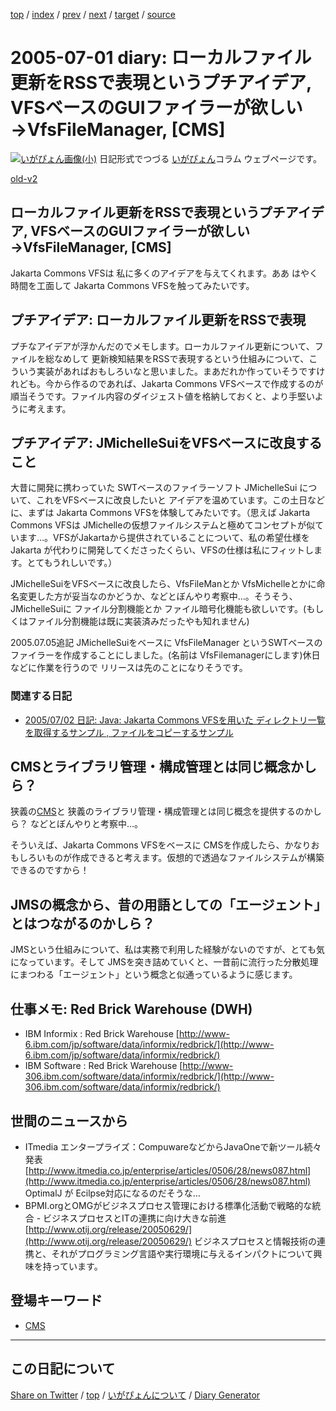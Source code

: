 [top](../index.html) 
 / [index](index.html) 
 / [prev](ig050629.html) 
 / [next](ig050702.html) 
 / [target](https://igapyon.github.io/diary/2005/ig050701.html) 
 / [source](https://github.com/igapyon/diary/blob/gh-pages/2005/ig050701.html.src.md) 

2005-07-01 diary: ローカルファイル更新をRSSで表現というプチアイデア, VFSベースのGUIファイラーが欲しい→VfsFileManager, [CMS]
=====================================================================================================
[![いがぴょん画像(小)](https://igapyon.github.io/diary/images/iga200306s.jpg "いがぴょん")](https://igapyon.github.io/diary/memo/memoigapyon.html) 日記形式でつづる [いがぴょん](https://igapyon.github.io/diary/memo/memoigapyon.html)コラム ウェブページです。

[old-v2](ig050701-orig.html)

## ローカルファイル更新をRSSで表現というプチアイデア, VFSベースのGUIファイラーが欲しい→VfsFileManager, [CMS]

Jakarta Commons VFSは 私に多くのアイデアを与えてくれます。ああ はやく時間を工面して Jakarta Commons VFSを触ってみたいです。


## プチアイデア: ローカルファイル更新をRSSで表現

プチなアイデアが浮かんだのでメモします。ローカルファイル更新について、ファイルを総なめして 更新検知結果をRSSで表現するという仕組みについて、こういう実装があればおもしろいなと思いました。まあだれか作っていそうですけれども。今から作るのであれば、Jakarta Commons VFSベースで作成するのが順当そうです。ファイル内容のダイジェスト値を格納しておくと、より手堅いように考えます。

## プチアイデア: JMichelleSuiをVFSベースに改良すること

大昔に開発に携わっていた SWTベースのファイラーソフト JMichelleSui について、これをVFSベースに改良したいと アイデアを温めています。この土日などに、まずは Jakarta Commons VFSを体験してみたいです。（思えば Jakarta Commons VFSは JMichelleの仮想ファイルシステムと極めてコンセプトが似ています…。VFSがJakartaから提供されていることについて、私の希望仕様を Jakarta が代わりに開発してくださったくらい、VFSの仕様は私にフィットします。とてもうれしいです。）

JMichelleSuiをVFSベースに改良したら、VfsFileManとか VfsMichelleとかに命名変更した方が妥当なのかどうか、などとぼんやり考察中…。そうそう、JMichelleSuiに ファイル分割機能とか ファイル暗号化機能も欲しいです。(もしくはファイル分割機能は既に実装済みだったやも知れません)

2005.07.05追記 JMichelleSuiをベースに VfsFileManager というSWTベースのファイラーを作成することにしました。(名前は VfsFilemanagerにします)休日などに作業を行うので リリースは先のことになりそうです。

### 関連する日記

* [2005/07/02 日記: Java: Jakarta Commons VFSを用いた ディレクトリ一覧を取得するサンプル , ファイルをコピーするサンプル](ig050702.html)

## CMSとライブラリ管理・構成管理とは同じ概念かしら？

狭義の[CMS](../keyword/cms.html)と 狭義のライブラリ管理・構成管理とは同じ概念を提供するのかしら？ などとぼんやりと考察中…。

そういえば、Jakarta Commons VFSをベースに CMSを作成したら、かなりおもしろいものが作成できると考えます。仮想的で透過なファイルシステムが構築できるのですから！

## JMSの概念から、昔の用語としての「エージェント」とはつながるのかしら？

JMSという仕組みについて、私は実務で利用した経験がないのですが、とても気になっています。そして JMSを突き詰めていくと、一昔前に流行った分散処理にまつわる「エージェント」という概念と似通っているように感じます。

## 仕事メモ: Red Brick Warehouse (DWH)

* IBM Informix : Red Brick Warehouse
  [http://www-6.ibm.com/jp/software/data/informix/redbrick/](http://www-6.ibm.com/jp/software/data/informix/redbrick/)  
* IBM Software : Red Brick Warehouse
  [http://www-306.ibm.com/software/data/informix/redbrick/](http://www-306.ibm.com/software/data/informix/redbrick/)

## 世間のニュースから

* ITmedia エンタープライズ：CompuwareなどからJavaOneで新ツール続々発表
  [http://www.itmedia.co.jp/enterprise/articles/0506/28/news087.html](http://www.itmedia.co.jp/enterprise/articles/0506/28/news087.html)
  OptimalJ が Ecilpse対応になるのだそうな…
* BPMI.orgとOMGがビジネスプロセス管理における標準化活動で戦略的な統合 - ビジネスプロセスとITの連携に向け大きな前進
  [http://www.otij.org/release/20050629/](http://www.otij.org/release/20050629/)
  ビジネスプロセスと情報技術の連携と、それがプログラミング言語や実行環境に与えるインパクトについて興味を持っています。

## 登場キーワード

* [CMS](../keyword/cms.html)

----------------------------------------------------------------------------------------------------

## この日記について

[Share on Twitter](https://twitter.com/intent/tweet?hashtags=igapyon%2Cdiary%2C%E3%81%84%E3%81%8C%E3%81%B4%E3%82%87%E3%82%93%2CCMS&text=%E3%83%AD%E3%83%BC%E3%82%AB%E3%83%AB%E3%83%95%E3%82%A1%E3%82%A4%E3%83%AB%E6%9B%B4%E6%96%B0%E3%82%92RSS%E3%81%A7%E8%A1%A8%E7%8F%BE%E3%81%A8%E3%81%84%E3%81%86%E3%83%97%E3%83%81%E3%82%A2%E3%82%A4%E3%83%87%E3%82%A2%2C+VFS%E3%83%99%E3%83%BC%E3%82%B9%E3%81%AEGUI%E3%83%95%E3%82%A1%E3%82%A4%E3%83%A9%E3%83%BC%E3%81%8C%E6%AC%B2%E3%81%97%E3%81%84%E2%86%92VfsFileManager%2C+%5BCMS%5D&url=https%3A%2F%2Figapyon.github.io%2Fdiary%2F2005%2Fig050701.html) / [top](../index.html) / [いがぴょんについて](https://igapyon.github.io/diary/memo/memoigapyon.html) / [Diary Generator](https://github.com/igapyon/igapyonv3)
